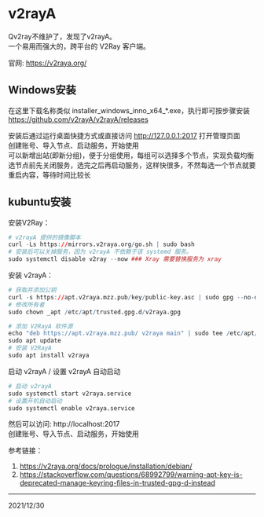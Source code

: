 # v2rayA

Qv2ray不维护了，发现了v2rayA。  
一个易用而强大的，跨平台的 V2Ray 客户端。  

官网: https://v2raya.org/  


## Windows安装
在这里下载名称类似 installer_windows_inno_x64_*.exe，执行即可按步骤安装  
https://github.com/v2rayA/v2rayA/releases  

安装后通过运行桌面快捷方式或直接访问 http://127.0.0.1:2017 打开管理页面  
创建账号、导入节点、启动服务，开始使用  
可以新增出站(即新分组)，便于分组使用，每组可以选择多个节点，实现负载均衡  
选节点前先关闭服务，选完之后再启动服务，这样快很多，不然每选一个节点就要重启内容，等待时间比较长  


## kubuntu安装
安装V2Ray：  
```r
# v2rayA 提供的镜像脚本
curl -Ls https://mirrors.v2raya.org/go.sh | sudo bash
# 安装后可以关掉服务，因为 v2rayA 不依赖于该 systemd 服务。
sudo systemctl disable v2ray --now ### Xray 需要替换服务为 xray
```

安装 v2rayA：  
```r
# 获取并添加公钥
curl -s https://apt.v2raya.mzz.pub/key/public-key.asc | sudo gpg --no-default-keyring --keyring gnupg-ring:/etc/apt/trusted.gpg.d/v2raya.gpg --import
# 修改所有者
sudo chown _apt /etc/apt/trusted.gpg.d/v2raya.gpg

# 添加 V2RayA 软件源
echo "deb https://apt.v2raya.mzz.pub/ v2raya main" | sudo tee /etc/apt/sources.list.d/v2raya.list
sudo apt update
# 安装 V2RayA
sudo apt install v2raya
```

启动 v2rayA / 设置 v2rayA 自动启动  
```r
# 启动 v2rayA
sudo systemctl start v2raya.service
# 设置开机自动启动
sudo systemctl enable v2raya.service
```

然后可以访问: http://localhost:2017  
创建账号、导入节点、启动服务，开始使用  


参考链接：  
1. https://v2raya.org/docs/prologue/installation/debian/
2. https://stackoverflow.com/questions/68992799/warning-apt-key-is-deprecated-manage-keyring-files-in-trusted-gpg-d-instead


---
2021/12/30  
